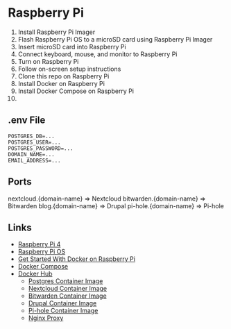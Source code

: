 # Raspberry Pi

1. Install Raspberry Pi Imager
2. Flash Raspberry Pi OS to a microSD card using Raspberry Pi Imager
3. Insert microSD card into Raspberry Pi
4. Connect keyboard, mouse, and monitor to Raspberry Pi
5. Turn on Raspberry Pi
6. Follow on-screen setup instructions
7. Clone this repo on Raspberry Pi
8. Install Docker on Raspberry Pi
9. Install Docker Compose on Raspberry Pi
10. 

## .env File

```
POSTGRES_DB=...
POSTGRES_USER=...
POSTGRES_PASSWORD=...
DOMAIN_NAME=...
EMAIL_ADDRESS=...
```

## Ports

nextcloud.{domain-name} => Nextcloud
bitwarden.{domain-name} => Bitwarden
blog.{domain-name} => Drupal
pi-hole.{domain-name} => Pi-hole


## Links

- [Raspberry Pi 4](https://www.raspberrypi.org/products/raspberry-pi-4-model-b/)
- [Raspberry Pi OS](https://www.raspberrypi.org/downloads/)
- [Get Started With Docker on Raspberry Pi](https://www.electromaker.io/tutorial/blog/get-started-with-docker-on-the-raspberry-pi)
- [Docker Compose](https://docs.docker.com/compose/)
- [Docker Hub](https://hub.docker.com)
  - [Postgres Container Image](https://hub.docker.com/_/postgres)
  - [Nextcloud Container Image](https://hub.docker.com/_/nextcloud)
  - [Bitwarden Container Image](https://hub.docker.com/r/bitwardenrs/server)
  - [Drupal Container Image](https://hub.docker.com/_/drupal/)
  - [Pi-hole Container Image](https://hub.docker.com/r/pihole/pihole)
  - [Nginx Proxy](https://hub.docker.com/r/jwilder/nginx-proxy)